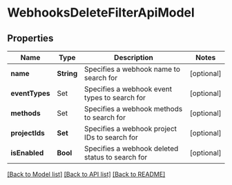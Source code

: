 # WebhooksDeleteFilterApiModel

## Properties
Name | Type | Description | Notes
------------ | ------------- | ------------- | -------------
**name** | **String** | Specifies a webhook name to search for | [optional] 
**eventTypes** | Set<WebHookEventTypeRequest> | Specifies a webhook event types to search for | [optional] 
**methods** | Set<RequestTypeApiModel> | Specifies a webhook methods to search for | [optional] 
**projectIds** | **Set<UUID>** | Specifies a webhook project IDs to search for | [optional] 
**isEnabled** | **Bool** | Specifies a webhook deleted status to search for | [optional] 

[[Back to Model list]](../README.md#documentation-for-models) [[Back to API list]](../README.md#documentation-for-api-endpoints) [[Back to README]](../README.md)


